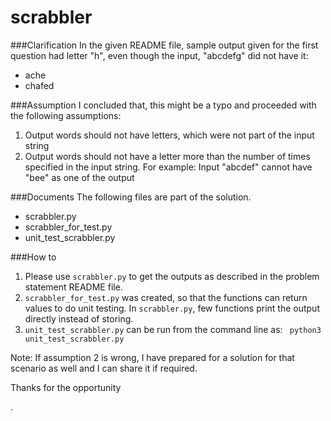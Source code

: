 # scrabbler

###Clarification
In the given README file, sample output given for the first question had letter "h", even though the input, "abcdefg" did not have it:
+ ache
+ chafed

###Assumption
I concluded that, this might be a typo and proceeded with the following assumptions:

1. Output words should not have letters, which were not part of the input string
2. Output words should not have a letter more than the number of times specified in the input string. For example:
   Input "abcdef" cannot have "bee" as one of the output

###Documents
The following files are part of the solution. 

+ scrabbler.py
+ scrabbler_for_test.py
+ unit_test_scrabbler.py

###How to
1. Please use ```scrabbler.py``` to get the outputs as described in the problem statement README file.  
2. ```scrabbler_for_test.py``` was created, so that the functions can return values to do unit testing. In ```scrabbler.py```, few functions print the output directly instead of storing.
3. ```unit_test_scrabbler.py``` can be run from the command line as: ``` python3 unit_test_scrabbler.py```

Note:
If assumption 2 is wrong, I have prepared for a solution for that scenario as well and I can share it if required.

Thanks for the opportunity

. 



